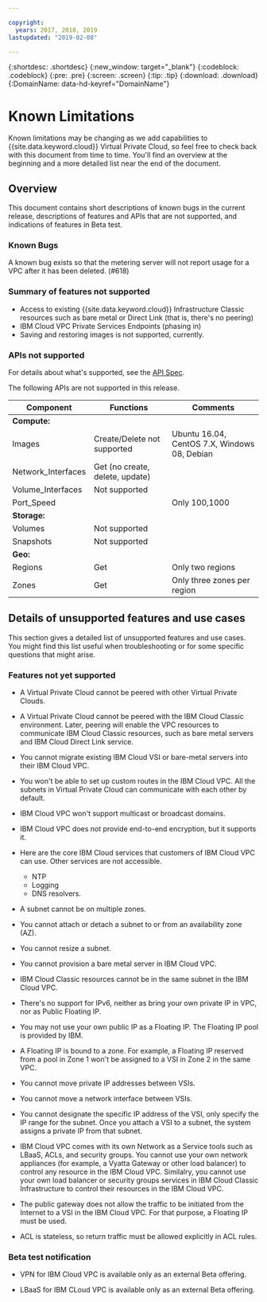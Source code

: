```yaml
---

copyright:
  years: 2017, 2018, 2019
lastupdated: "2019-02-08"

---
```


{:shortdesc: .shortdesc}
{:new_window: target="_blank"}
{:codeblock: .codeblock}
{:pre: .pre}
{:screen: .screen}
{:tip: .tip}
{:download: .download}
{:DomainName: data-hd-keyref="DomainName"}

# Known Limitations

Known limitations may be changing as we add capabilities to {{site.data.keyword.cloud}} Virtual Private Cloud, so feel free to check back with this document from time to time. You'll find an overview at the beginning and a more detailed list near the end of the document.

## Overview 
This document contains short descriptions of known bugs in the current release, descriptions of features and APIs that are not supported, and indications of features in Beta test.

### Known Bugs

A known bug exists so that the metering server will not report usage for a VPC after it has been deleted. (#618)

### Summary of features not supported

* Access to existing {{site.data.keyword.cloud}} Infrastructure Classic resources such as bare metal or Direct Link (that is, there's no peering)
* IBM Cloud VPC Private Services Endpoints (phasing in)
* Saving and restoring images is not supported, currently.

### APIs not supported

For details about what's supported, see the [API Spec](https://{DomainName}/docs/infrastructure/vpc/api-doc-wrapper.html).

The following APIs are not supported in this release.

| Component | Functions | Comments |
|------|------|--------|
| **Compute:** |   |   |
| Images | Create/Delete not supported | Ubuntu 16.04, CentOS 7.X, Windows 08, Debian|
| Network_Interfaces | Get (no create, delete, update) |  |
| Volume_Interfaces | Not supported |   |
| Port_Speed | | Only 100,1000 |
| **Storage:** |   |   |
| Volumes | Not supported |   |
| Snapshots | Not supported |  |
| **Geo:** |   |   |
| Regions | Get | Only two regions |
| Zones | Get | Only three zones per region |

## Details of unsupported features and use cases

This section gives a detailed list of unsupported features and use cases. You might find this list useful when troubleshooting or for some specific questions that might arise.

### Features not yet supported

* A Virtual Private Cloud cannot be peered with other Virtual Private Clouds.

* A Virtual Private Cloud cannot be peered with the IBM Cloud Classic environment. Later, peering will enable the VPC resources to communicate IBM Cloud Classic resources, such as bare metal servers and IBM Cloud Direct Link service.

* You cannot migrate existing IBM Cloud VSI or bare-metal servers into their IBM Cloud VPC.

* You won't be able to set up custom routes in the IBM Cloud VPC. All the subnets in Virtual Private Cloud can communicate with each other by default.

* IBM Cloud VPC won't support multicast or broadcast domains.

* IBM Cloud VPC does not provide end-to-end encryption, but it supports it.

* Here are the core IBM Cloud services that customers of IBM Cloud VPC can use. Other services are not accessible. 
  * NTP
  * Logging
  * DNS resolvers. 

* A subnet cannot be on multiple zones.

* You cannot attach or detach a subnet to or from an availability zone (AZ).

* You cannot resize a subnet.

* You cannot provision a bare metal server in IBM Cloud VPC.

* IBM Cloud Classic resources cannot be in the same subnet in the IBM Cloud VPC.

* There's no support for IPv6, neither as bring your own private IP in VPC, nor as Public Floating IP.

* You may not use your own public IP as a Floating IP. The Floating IP pool is provided by IBM.

* A Floating IP is bound to a zone. For example, a Floating IP reserved from a pool in Zone 1 won't be assigned to a VSI in Zone 2 in the same VPC.

* You cannot move private IP addresses between VSIs.

* You cannot move a network interface between VSIs.

* You cannot designate the specific IP address of the VSI, only specify the IP range for the subnet. Once you attach a VSI to a subnet, the system assigns a private IP from that subnet.

* IBM Cloud VPC comes with its own Network as a Service tools such as LBaaS, ACLs, and security groups. You cannot use your own network appliances (for example, a Vyatta Gateway or other load balancer) to control any resource in the IBM Cloud VPC. Similalry, you cannot use your own load balancer or security groups services in IBM Cloud Classic Infrastructure to control their resources in the IBM Cloud VPC.

* The public gateway does not allow the traffic to be initiated from the Internet to a VSI in the IBM Cloud VPC. For that purpose, a Floating IP must be used.

* ACL is stateless, so return traffic must be allowed explicitly in ACL rules.

### Beta test notification

* VPN for IBM Cloud VPC is available only as an external Beta offering.

* LBaaS for IBM CLoud VPC is available only as an external Beta offering.
